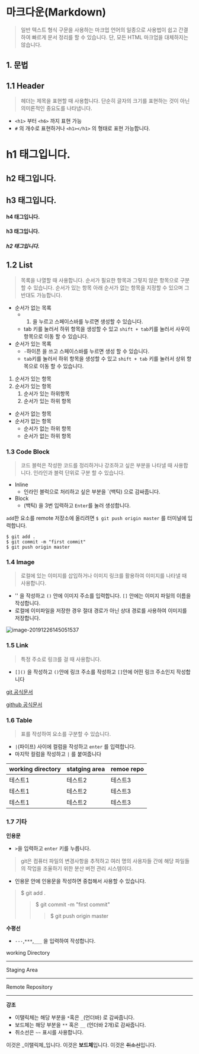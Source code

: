 # 마크다운(Markdown)

> 일반 텍스트 형식 구문을 사용하는 마크업 언어의 일종으로 사용법이 쉽고 간결하여 빠르게 문서 정리를 할 수 있습니다. 단, 모든 HTML 마크업을 대체하지는 않습니다.

## 1. 문법

## 1.1 Header

> 헤더는 제목을 표현할 때 사용합니다. 단순히 글자의 크기를 표현하는 것이 아닌 의미론적인 중요도를 나타냅니다.

- `<h1>` 부터 `<h6>` 까지 표현 가능
- `#` 의 개수로 표현하거나 `<h1></h1>` 의 형태로 표현 가능합니다.

# h1 태그입니다.

## h2 태그입니다.

## h3 태그입니다.

#### h4 태그입니다.

#### h3 태그입니다.

##### h2 태그입니다.

## 1.2 List

> 목록을 나열할 때 사용합니다. 순서가 필요한 항목과 그렇지 않은 항목으로 구분할 수 있습니다. 순서가 있는 항목 아래 순서가 없는 항목을 지정할 수 있으며 그 반대도 가능합니다.

- 순서가 없는 목록
  - 1. 을 누르고 스페이스바를 누르면 생성할 수 있습니다.
  - tab 키를 눌러서 하위 항목을 생성할 수 있고 `shift + tab`키를 눌러서 사우이 항목으로 이동 할 수 있습니다.
- 순서가 있는 목록
  - `-`하이픈 을 쓰고 스페이스바를 누르면 생성 할 수 있습니다.
  - `tab`키를 눌러서 하위 항목을 생성할 수 있고 `shift + tab` 키를 눌러서 상위 항목으로 이동 할 수 있습니다.

1. 순서가 있는 항목
2. 순서가 있는 항목
   1. 순서가 있는 하위항목
   2. 순서가 있는 하위 항목

- 순서가 없는 항목
- 순서가 없는 항목
  - 순서가 없는 하위 항목
  - 순서가 없는 하위 항목

### 1.3 Code Block

> 코드 블럭은 작성한 코드를 정리하거나 강조하고 싶은 부분을 나타낼 때 사용합니다. 인라인과 블럭 단위로 구분 할 수 있습니다.

- Inline
  - 인라인 블럭으로 처리하고 싶은 부분을 `(백틱) 으로 감싸줍니다.
- Block
  - (백틱) 을 3번 입력하고   `Enter`를 눌러 생성합니다.

`add`한 요소를 remote 저장소에 올리려면 `$ git push origin master` 를 터미널에 입력합니다.

```shell
$ git add .
$ git commit -m "first commit"
$ git push origin master
```
### 1.4 Image

> 로컬에 있는 이미지를 삽입하거나 이미지 링크를 활용하여 이미지를 나타낼 때 사용합니다.

- '![]()' 을 작성하고 `()` 안에 이미지 주소를 입력합니다. `[]` 안에는 이미지 파일의 이름을 작성합니다.
- 로컬에 이미파일을 저장한 경우 절대 경로가 아닌 상대 경로를 사용하여 이미지를 저장합니다.

![image-20191226145051537](C:\Users\student\AppData\Roaming\Typora\typora-user-images\image-20191226145051537.png)

### 1.5 Link

> 특정 주소로 링크를 걸 때 사용합니다.

- `[]()` 을 작성하고 `()`안에 링크 주소를 작성하고 `[]`안에 어떤 링크 주소인지 작성합니다

[git  공식문서](https://git-scm.com/)

[github  공식문서](https://github.com/)

### 1.6 Table

> 표를 작성하여 요소를 구분할 수 있습니다.

- `|`(파이프) 사이에 컬럼을 작성하고 `enter` 를 입력합니다.
- 마지막 컬럼을 작성하고 `|` 를 붙여줍니다

| working directory | statging area | remoe repo |
| ----------------- | ------------- | ---------- |
| 테스트1           | 테스트2       | 테스트3    |
| 테스트1           | 테스트2       | 테스트3    |
| 테스트1           | 테스트2       | 테스트3    |

### 1.7 기타

**인용문**

- `>`을 입력하고 `enter` 키를 누릅니다.

>  git은 컴퓨터 파일의 변경사항을 추적하고 여러 명의 사용자들 간에 해당 파일들의 작업을 조율하기 위한 분산 버전 관리 시스템이다.

- 인용문 안에 인용문을 작성하면 중첩해서 사용할 수 있습니다.

> $ git add .
>
> > $ git commit -m "first commit"
> >
> > > $ git push origin master



**수평선**

- `---`,`***`,`___` 을 입력하여 작성합니다.

working Directory

---

Staging Area

___

Remote Repository

___



**강조**

- 이탤릭체는 해당 부분을 `*`혹은 `_`(언더바) 로 감싸줍니다.
- 보드체는 해당 부분을 `**` 혹은 `__` (언더바 2개)로 감싸줍니다.
- 취소선은 `~~` 표시를 사용합니다.

이것은 _이탤릭체_입니다.
이것은 **보드체**입니다.
이것은 ~~취소선~~입니다.